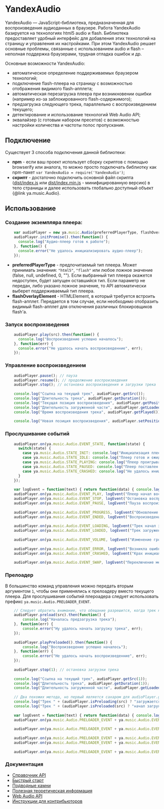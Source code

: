 YandexAudio
===========
YandexAudio —  JavaScript-библиотека, предназначенная  для воспроизведения аудиоданных в браузере. Работа YandexAudio базируется на технологиях html5 audio и flash. Библиотека предоставляет удобный интерфейс для добавления этих технологий на страницу и управления их настройками. При этом YandexAudio решает основные проблемы, связанные с использованием audio и flash – неполная поддержка браузерами, трудная отладка ошибок и др.

Основные возможности YandexAudio:
  - автоматическое определение поддерживаемых браузером технологий;
  - подключение flash-плеера на страницу с возможностью отображения видимого flash-апплета;
  - автоматическая перезагрузка плеера при возникновении ошибки (например из-за заблокированного flash-содержимого);
  - предзагрузка следующего трека, параллельно с воспроизведением текущего;
  - детектирование и использование технологий Web Audio API;
  - эквалайзер (с готовым набором пресетов) с возможностью настройки количества и частоты полос пропускания.



Подключение
----------
Существует 3 способа подключения данной библиотеки:

  - **npm** - если ваш проект использует сборку скриптов с помощью browserify или аналога, то можно просто подключать
  библиотку как npm-пакет `var YandexAudio = require('YandexAudio')`;
  - **скрипт** - достаточно подключить основной файл скрипта 
  ([dist/index.js](https://github.yandex-team.ru/pages/music/audio/dist/index.js) 
  или [dist/index.min.js](https://github.yandex-team.ru/pages/music/audio/dist/index.min.js)  - минифицированную версию) 
  в тело страницы и далее использовать глобально доступный объект {@link ya.music.Audio}.


Использование
------------
### Создание экземпляра плеера:

```javascript
    var audioPlayer = new ya.music.Audio(preferredPlayerType, flashOverlayElement);
    audioPlayer.initPromise().then(function() {
      console.log("Аудио-плеер готов к работе");
    }, function() {
      console.error("Не удалось инициализировать аудио-плеер");
    });
```

  - **preferredPlayerType** - предпочитаемый тип плеера. Может принимать значения: `"html5"`, `"flash"` или любое ложное значение (false, null, undefined, 0, ""). Если выбранный тип плеера окажется недоступен, будет запущен оставшийся тип. Если параметр не передан, либо указано ложное значение, то API автоматически выберет поддерживаемый тип плеера.
  - **flashOverlayElement** - HTMLElement, в который требуется встроить flash-апплет. Передается в том случае, если необходимо отобразить видимый flash-апплет для отключения различных блокировщиков flash'а.

### Запуск воспроизведения

```javascript
    audioPlayer.play(src).then(function() {
      console.log("Воспроизведение успешно началось");
    }, function(err) {
      console.error("Не удалось начать воспроизведенние", err);
    });
```

### Управление воспроизведением

```javascript
    audioPlayer.pause(); // пауза
    audioPlayer.resume(); // продолжение воспроизведения
    audioPlayer.stop(); // остановка воспроизведения и загрузки трека
    
    console.log("Ссылка на текущий трек", audioPlayer.getSrc());
    console.log("Длительность трека", audioPlayer.getDuration());
    console.log("Текущая позиция воспроизведения", audioPlayer.getPosition());
    console.log("Длительность загруженной части", audioPlayer.getLoaded());
    console.log("Время воспроизведения трека", audioPlayer.getPlayed());
    
    console.log("Новая позиция воспроизведения", audioPlayer.setPosition(position));
```

### Прослушивание событий

```javascript
    audioPlayer.on(ya.music.Audio.EVENT_STATE, function(state) {
      switch(state) {
        case ya.music.Audio.STATE_INIT: console.log("Инициализация плеера"); break;
        case ya.music.Audio.STATE_IDLE: console.log("Плеер готов и ожидает"); break;
        case ya.music.Audio.STATE_PLAYING: console.log("Плеер проигрывает музыку"); break;
        case ya.music.Audio.STATE_PAUSED: console.log("Плеер поставлен на паузу"); break;
        case ya.music.Audio.STATE_CRASHED: console.log("Не удалось инициализировать плеер"); break;
      }
    });
    
    var logEvent = function(text) { return function(data) { console.log(text, data); }; };
    audioPlayer.on(ya.music.Audio.EVENT_PLAY, logEvent("Плеер начал воспроизведение трека"));
    audioPlayer.on(ya.music.Audio.EVENT_STOP, logEvent("Остановка воспроизведения"));
    audioPlayer.on(ya.music.Audio.EVENT_PAUSE, logEvent("Пауза воспроизведения"));
    
    audioPlayer.on(ya.music.Audio.EVENT_PROGRESS, logEvent("Обновление позиции воспроизведения"));
    audioPlayer.on(ya.music.Audio.EVENT_ENDED, logEvent("Воспроизведение трека завершено"));
    
    audioPlayer.on(ya.music.Audio.EVENT_LOADING, logEvent("Трек начал загружаться"));
    audioPlayer.on(ya.music.Audio.EVENT_LOADED, logEvent("Трек загружен полностью"));
    
    audioPlayer.on(ya.music.Audio.EVENT_VOLUME, logEvent("Изменение громкости"));
    
    audioPlayer.on(ya.music.Audio.EVENT_ERROR, logEvent("Возникла ошибка при воспроизведении"));
    audioPlayer.on(ya.music.Audio.EVENT_CRASHED, logEvent("Крах инициализации"));
    
    audioPlayer.on(ya.music.Audio.EVENT_SWAP, logEvent("Переключение между текущим и предзагруженным треком"));
```    

### Прелоадер
В большинство команд управления можно передать вторым аргументом `1`, чтобы они применялись к прелоадеру вместо текущего плеера.
Для прослушивания событий плероадера следует использовать префикс `ya.music.Audio.PRELOADER_EVENT`.

```javascript
    // Следует обратить внимание, что обещание разрешится, когда трек начал загружаться, а не когда загрузился
    audioPlayer.preload(src).then(function() {
        console.log("Началась предзагрузка трека");
    }, function(err) {
        console.error("Ну удалось начать загрузку трека", err);
    });
    
    audioPlayer.playPreloaded().then(function() {
        console.log("Воспроизведение успешно началось");
    }, function(err) {
        console.error("Не удалось начать воспроизведенние", err);
    });
    
    audioPlayer.stop(1); // остановка загрузки трека
    
    console.log("Ссылка на текущий трек", audioPlayer.getSrc(1));
    console.log("Длительность трека", audioPlayer.getDuration(1));
    console.log("Длительность загруженной части", audioPlayer.getLoaded(1));
    
    // Два похожих метода, но первый является сахаром для audioPlayer.getSrc(1) == src, а второй проверяет успех начала загрузки
    console.log("Трек " + (audioPlayer.isPreloading(src) ? "загружается/ожидает загрузки" : "не загружается"));
    console.log("Трек " + (audioPlayer.isPreloaded(src) ? "начал загружаться" : "не загружается"));
    
    var logEvent = function(text) { return function(data) { console.log(text, data); }; };
    audioPlayer.on(ya.music.Audio.PRELOADER_EVENT + ya.music.Audio.EVENT_STOP, logEvent("Остановка загрузки"));
    
    audioPlayer.on(ya.music.Audio.PRELOADER_EVENT + ya.music.Audio.EVENT_PROGRESS, logEvent("Процесс загрузки"));
    
    audioPlayer.on(ya.music.Audio.PRELOADER_EVENT + ya.music.Audio.EVENT_LOADING, logEvent("Трек начал загружаться"));
    audioPlayer.on(ya.music.Audio.PRELOADER_EVENT + ya.music.Audio.EVENT_LOADED, logEvent("Трек загружен полностью"));
    
    audioPlayer.on(ya.music.Audio.PRELOADER_EVENT + ya.music.Audio.EVENT_ERROR, logEvent("Возникла ошибка при загрузке"));
```

### Документация
  * [Справочник API](https://github.yandex-team.ru/pages/music/audio/)
  * [Быстрый старт](https://github.yandex-team.ru/pages/music/audio/tutorial-quick-start.html)
  * [Подводные камни](https://github.yandex-team.ru/pages/music/audio/tutorial-corner-case.html)
  * [Полезная теоретическая информация](https://github.yandex-team.ru/pages/music/audio/tutorial-sound.html)
  * [Web Audio API](https://github.yandex-team.ru/pages/music/audio/tutorial-web-audio-api.html)
  * [Инструкции для контрибьюторов](https://github.yandex-team.ru/pages/music/audio/tutorial-contrib.html)
